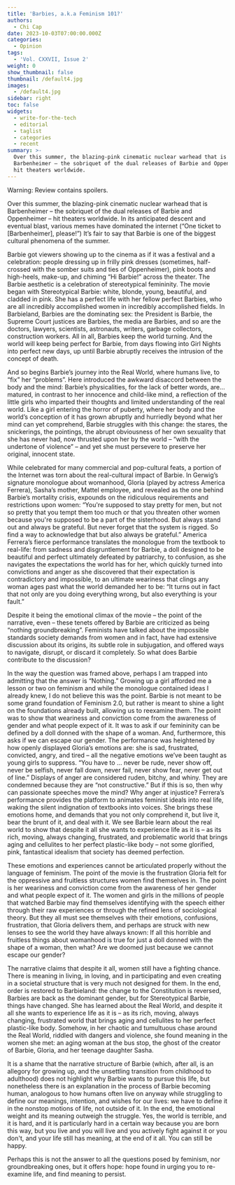 ```yaml
---
title: 'Barbies, a.k.a Feminism 101?'
authors:
  - Chi Cap
date: 2023-10-03T07:00:00.000Z
categories:
  - Opinion
tags:
  - 'Vol. CXXVII, Issue 2'
weight: 0
show_thumbnail: false
thumbnail: /default4.jpg
images:
  - /default4.jpg
sidebar: right
toc: false
widgets:
  - write-for-the-tech
  - editorial
  - taglist
  - categories
  - recent
summary: >-
  Over this summer, the blazing-pink cinematic nuclear warhead that is
  Barbenheimer – the sobriquet of the dual releases of Barbie and Oppenheimer –
  hit theaters worldwide.
---
```


Warning: Review contains spoilers.

Over this summer, the blazing-pink cinematic nuclear warhead that is Barbenheimer – the sobriquet of the dual releases of Barbie and Oppenheimer – hit theaters worldwide. In its anticipated descent and eventual blast, various memes have dominated the internet (“One ticket to \[Barbenheimer], please!”) It’s fair to say that Barbie is one of the biggest cultural phenomena of the summer.

Barbie got viewers showing up to the cinema as if it was a festival and a celebration: people dressing up in frilly pink dresses (sometimes, half-crossed with the somber suits and ties of Oppenheimer), pink boots and high-heels, make-up, and chiming “Hi Barbie!” across the theater. The Barbie aesthetic is a celebration of stereotypical femininity. The movie began with Stereotypical Barbie: white, blonde, young, beautiful, and cladded in pink. She has a perfect life with her fellow perfect Barbies, who are all incredibly accomplished women in incredibly accomplished fields. In Barbieland, Barbies are the dominating sex: the President is Barbie, the Supreme Court justices are Barbies, the media are Barbies, and so are the doctors, lawyers, scientists, astronauts, writers, garbage collectors, construction workers. All in all, Barbies keep the world turning. And the world will keep being perfect for Barbie, from days flowing into Girl Nights into perfect new days, up until Barbie abruptly receives the intrusion of the concept of death. 

And so begins Barbie’s journey into the Real World, where humans live, to “fix” her “problems”. Here introduced the awkward disaccord between the body and the mind: Barbie’s physicalities, for the lack of better words, are… matured, in contrast to her innocence and child-like mind, a reflection of the little girls who imparted their thoughts and limited understanding of the real world. Like a girl entering the horror of puberty, where her body and the world’s conception of it has grown abruptly and hurriedly beyond what her mind can yet comprehend, Barbie struggles with this change: the stares, the snickerings, the pointings, the abrupt obviousness of her own sexuality that she has never had, now thrusted upon her by the world – “with the undertone of violence” – and yet she must persevere to preserve her original, innocent state. 

While celebrated for many commercial and pop-cultural feats, a portion of the Internet was torn about the real-cultural impact of Barbie. In Gerwig’s signature monologue about womanhood, Gloria (played by actress America Ferrera), Sasha’s mother, Mattel employee, and revealed as the one behind Barbie’s mortality crisis, expounds on the ridiculous requirements and restrictions upon women: “You're supposed to stay pretty for men, but not so pretty that you tempt them too much or that you threaten other women because you're supposed to be a part of the sisterhood. But always stand out and always be grateful. But never forget that the system is rigged. So find a way to acknowledge that but also always be grateful.” America Ferrera’s fierce performance translates the monologue from the textbook to real-life: from sadness and disgruntlement for Barbie, a doll designed to be beautiful and perfect ultimately defeated by patriarchy, to confusion, as she navigates the expectations the world has for her, which quickly turned into convictions and anger as she discovered that their expectation is contradictory and impossible, to an ultimate weariness that clings any woman ages past what the world demanded her to be: “It turns out in fact that not only are you doing everything wrong, but also everything is your fault.” 

Despite it being the emotional climax of the movie – the point of the narrative, even – these tenets offered by Barbie are criticized as being “nothing groundbreaking”. Feminists have talked about the impossible standards society demands from women and in fact, have had extensive discussion about its origins, its subtle role in subjugation, and offered ways to navigate, disrupt, or discard it completely. So what does Barbie contribute to the discussion?

In the way the question was framed above, perhaps I am trapped into admitting that the answer is “Nothing.” Growing up a girl afforded me a lesson or two on feminism and while the monologue contained ideas I already knew, I do not believe this was the point. Barbie is not meant to be some grand foundation of Feminism 2.0, but rather is meant to shine a light on the foundations already built, allowing us to reexamine them. The point was to show that weariness and conviction come from the awareness of gender and what people expect of it. It was to ask if our femininity can be defined by a doll donned with the shape of a woman. And, furthermore, this asks if we can escape our gender. The performance was heightened by how openly displayed Gloria’s emotions are: she is sad, frustrated, convicted, angry, and tired – all the negative emotions we’ve been taught as young girls to suppress. “You have to … never be rude, never show off, never be selfish, never fall down, never fail, never show fear, never get out of line.” Displays of anger are considered ruden, bitchy, and whiny. They are condemned because they are “not constructive.” But if this is so, then why can passionate speeches move the mind? Why anger at injustice? Ferrera’s performance provides the platform to animates feminist ideals into real life, waking the silent indignation of textbooks into voices. She brings these emotions home, and demands that you not only comprehend it, but live it, bear the brunt of it, and deal with it. We see Barbie learn about the real world to show that despite it all she wants to experience life as it is – as its rich, moving, always changing, frustrated, and problematic world that brings aging and cellulites to her perfect plastic-like body – not some glorified, pink, fantastical idealism that society has deemed perfection. 

These emotions and experiences cannot be articulated properly without the language of feminism. The point of the movie is the frustration Gloria felt for the oppressive and fruitless structures women find themselves in. The point is her weariness and conviction come from the awareness of her gender and what people expect of it. The women and girls in the millions of people that watched Barbie may find themselves identifying with the speech either through their raw experiences or through the refined lens of sociological theory. But they all must see themselves with their emotions, confusions, frustration, that Gloria delivers them, and perhaps are struck with new lenses to see the world they have always known: If all this horrible and fruitless things about womanhood is true for just a doll donned with the shape of a woman, then what? Are we doomed just because we cannot escape our gender?

The narrative claims that despite it all, women still have a fighting chance. There is meaning in living, in loving, and in participating and even creating in a societal structure that is very much not designed for them. In the end, order is restored to Barbieland: the change to the Constitution is reversed, Barbies are back as the dominant gender, but for Stereotypical Barbie, things have changed. She has learned about the Real World, and despite it all she wants to experience life as it is – as its rich, moving, always changing, frustrated world that brings aging and cellulites to her perfect plastic-like body. Somehow, in her chaotic and tumultuous chase around the Real World, riddled with dangers and violence, she found meaning in the women she met: an aging woman at the bus stop, the ghost of the creator of Barbie, Gloria, and her teenage daughter Sasha.

It is a shame that the narrative structure of Barbie (which, after all, is an allegory for growing up, and the unsettling transition from childhood to adulthood) does not highlight why Barbie wants to pursue this life, but nonetheless there is an explanation in the process of Barbie becoming human, analogous to how humans often live on anyway while struggling to define our meanings, intention, and wishes for our lives: we have to define it in the nonstop motions of life, not outside of it. In the end, the emotional weight and its meaning outweigh the struggle. Yes, the world is terrible, and it is hard, and it is particularly hard in a certain way because you are born this way, but you live and you will live and you actively fight against it or you don't, and your life still has meaning, at the end of it all. You can still be happy. 

Perhaps this is not the answer to all the questions posed by feminism, nor groundbreaking ones, but it offers hope: hope found in urging you to re-examine life, and find meaning to persist.
